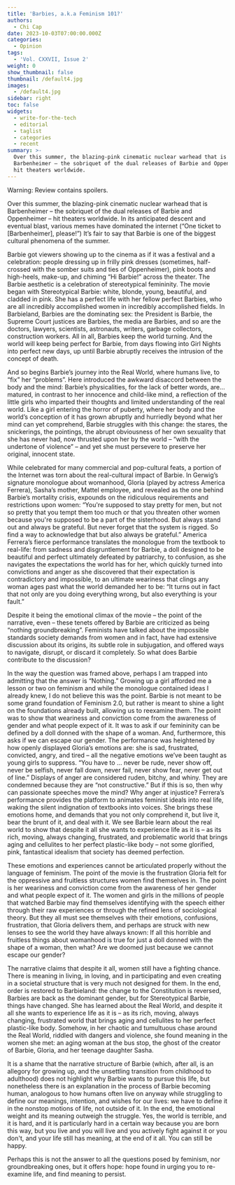 ```yaml
---
title: 'Barbies, a.k.a Feminism 101?'
authors:
  - Chi Cap
date: 2023-10-03T07:00:00.000Z
categories:
  - Opinion
tags:
  - 'Vol. CXXVII, Issue 2'
weight: 0
show_thumbnail: false
thumbnail: /default4.jpg
images:
  - /default4.jpg
sidebar: right
toc: false
widgets:
  - write-for-the-tech
  - editorial
  - taglist
  - categories
  - recent
summary: >-
  Over this summer, the blazing-pink cinematic nuclear warhead that is
  Barbenheimer – the sobriquet of the dual releases of Barbie and Oppenheimer –
  hit theaters worldwide.
---
```


Warning: Review contains spoilers.

Over this summer, the blazing-pink cinematic nuclear warhead that is Barbenheimer – the sobriquet of the dual releases of Barbie and Oppenheimer – hit theaters worldwide. In its anticipated descent and eventual blast, various memes have dominated the internet (“One ticket to \[Barbenheimer], please!”) It’s fair to say that Barbie is one of the biggest cultural phenomena of the summer.

Barbie got viewers showing up to the cinema as if it was a festival and a celebration: people dressing up in frilly pink dresses (sometimes, half-crossed with the somber suits and ties of Oppenheimer), pink boots and high-heels, make-up, and chiming “Hi Barbie!” across the theater. The Barbie aesthetic is a celebration of stereotypical femininity. The movie began with Stereotypical Barbie: white, blonde, young, beautiful, and cladded in pink. She has a perfect life with her fellow perfect Barbies, who are all incredibly accomplished women in incredibly accomplished fields. In Barbieland, Barbies are the dominating sex: the President is Barbie, the Supreme Court justices are Barbies, the media are Barbies, and so are the doctors, lawyers, scientists, astronauts, writers, garbage collectors, construction workers. All in all, Barbies keep the world turning. And the world will keep being perfect for Barbie, from days flowing into Girl Nights into perfect new days, up until Barbie abruptly receives the intrusion of the concept of death. 

And so begins Barbie’s journey into the Real World, where humans live, to “fix” her “problems”. Here introduced the awkward disaccord between the body and the mind: Barbie’s physicalities, for the lack of better words, are… matured, in contrast to her innocence and child-like mind, a reflection of the little girls who imparted their thoughts and limited understanding of the real world. Like a girl entering the horror of puberty, where her body and the world’s conception of it has grown abruptly and hurriedly beyond what her mind can yet comprehend, Barbie struggles with this change: the stares, the snickerings, the pointings, the abrupt obviousness of her own sexuality that she has never had, now thrusted upon her by the world – “with the undertone of violence” – and yet she must persevere to preserve her original, innocent state. 

While celebrated for many commercial and pop-cultural feats, a portion of the Internet was torn about the real-cultural impact of Barbie. In Gerwig’s signature monologue about womanhood, Gloria (played by actress America Ferrera), Sasha’s mother, Mattel employee, and revealed as the one behind Barbie’s mortality crisis, expounds on the ridiculous requirements and restrictions upon women: “You're supposed to stay pretty for men, but not so pretty that you tempt them too much or that you threaten other women because you're supposed to be a part of the sisterhood. But always stand out and always be grateful. But never forget that the system is rigged. So find a way to acknowledge that but also always be grateful.” America Ferrera’s fierce performance translates the monologue from the textbook to real-life: from sadness and disgruntlement for Barbie, a doll designed to be beautiful and perfect ultimately defeated by patriarchy, to confusion, as she navigates the expectations the world has for her, which quickly turned into convictions and anger as she discovered that their expectation is contradictory and impossible, to an ultimate weariness that clings any woman ages past what the world demanded her to be: “It turns out in fact that not only are you doing everything wrong, but also everything is your fault.” 

Despite it being the emotional climax of the movie – the point of the narrative, even – these tenets offered by Barbie are criticized as being “nothing groundbreaking”. Feminists have talked about the impossible standards society demands from women and in fact, have had extensive discussion about its origins, its subtle role in subjugation, and offered ways to navigate, disrupt, or discard it completely. So what does Barbie contribute to the discussion?

In the way the question was framed above, perhaps I am trapped into admitting that the answer is “Nothing.” Growing up a girl afforded me a lesson or two on feminism and while the monologue contained ideas I already knew, I do not believe this was the point. Barbie is not meant to be some grand foundation of Feminism 2.0, but rather is meant to shine a light on the foundations already built, allowing us to reexamine them. The point was to show that weariness and conviction come from the awareness of gender and what people expect of it. It was to ask if our femininity can be defined by a doll donned with the shape of a woman. And, furthermore, this asks if we can escape our gender. The performance was heightened by how openly displayed Gloria’s emotions are: she is sad, frustrated, convicted, angry, and tired – all the negative emotions we’ve been taught as young girls to suppress. “You have to … never be rude, never show off, never be selfish, never fall down, never fail, never show fear, never get out of line.” Displays of anger are considered ruden, bitchy, and whiny. They are condemned because they are “not constructive.” But if this is so, then why can passionate speeches move the mind? Why anger at injustice? Ferrera’s performance provides the platform to animates feminist ideals into real life, waking the silent indignation of textbooks into voices. She brings these emotions home, and demands that you not only comprehend it, but live it, bear the brunt of it, and deal with it. We see Barbie learn about the real world to show that despite it all she wants to experience life as it is – as its rich, moving, always changing, frustrated, and problematic world that brings aging and cellulites to her perfect plastic-like body – not some glorified, pink, fantastical idealism that society has deemed perfection. 

These emotions and experiences cannot be articulated properly without the language of feminism. The point of the movie is the frustration Gloria felt for the oppressive and fruitless structures women find themselves in. The point is her weariness and conviction come from the awareness of her gender and what people expect of it. The women and girls in the millions of people that watched Barbie may find themselves identifying with the speech either through their raw experiences or through the refined lens of sociological theory. But they all must see themselves with their emotions, confusions, frustration, that Gloria delivers them, and perhaps are struck with new lenses to see the world they have always known: If all this horrible and fruitless things about womanhood is true for just a doll donned with the shape of a woman, then what? Are we doomed just because we cannot escape our gender?

The narrative claims that despite it all, women still have a fighting chance. There is meaning in living, in loving, and in participating and even creating in a societal structure that is very much not designed for them. In the end, order is restored to Barbieland: the change to the Constitution is reversed, Barbies are back as the dominant gender, but for Stereotypical Barbie, things have changed. She has learned about the Real World, and despite it all she wants to experience life as it is – as its rich, moving, always changing, frustrated world that brings aging and cellulites to her perfect plastic-like body. Somehow, in her chaotic and tumultuous chase around the Real World, riddled with dangers and violence, she found meaning in the women she met: an aging woman at the bus stop, the ghost of the creator of Barbie, Gloria, and her teenage daughter Sasha.

It is a shame that the narrative structure of Barbie (which, after all, is an allegory for growing up, and the unsettling transition from childhood to adulthood) does not highlight why Barbie wants to pursue this life, but nonetheless there is an explanation in the process of Barbie becoming human, analogous to how humans often live on anyway while struggling to define our meanings, intention, and wishes for our lives: we have to define it in the nonstop motions of life, not outside of it. In the end, the emotional weight and its meaning outweigh the struggle. Yes, the world is terrible, and it is hard, and it is particularly hard in a certain way because you are born this way, but you live and you will live and you actively fight against it or you don't, and your life still has meaning, at the end of it all. You can still be happy. 

Perhaps this is not the answer to all the questions posed by feminism, nor groundbreaking ones, but it offers hope: hope found in urging you to re-examine life, and find meaning to persist.
